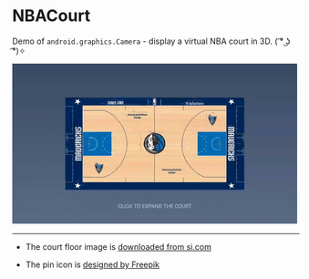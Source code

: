 # NBACourt

Demo of `android.graphics.Camera` - display a virtual NBA court in 3D. ( ͡° ͜ʖ ͡°)✧

![screenshot.gif](doc/screenshot.gif)

----

- The court floor image is [downloaded from si.com](https://www.si.com/nba/photo/2016/02/03/power-ranking-all-30-nba-floor-designs)

- The pin icon is [designed by Freepik](https://www.freepik.com/free-vector/colorful-map-pointers-template_785767.htm)